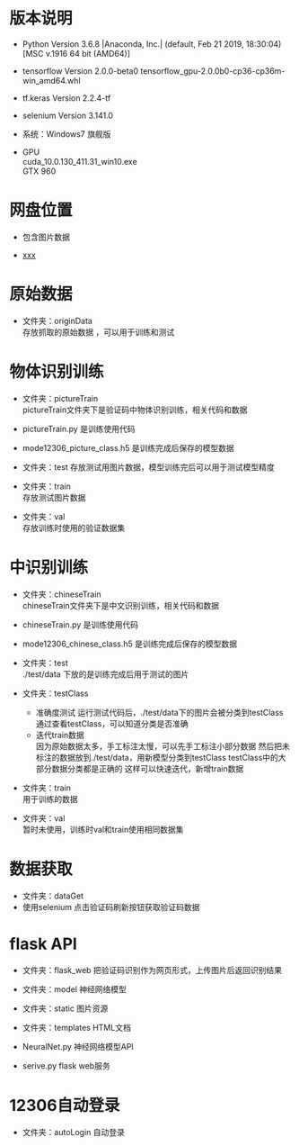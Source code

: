 # 版本说明  
- Python       Version  3.6.8 |Anaconda, Inc.| (default, Feb 21 2019, 18:30:04) [MSC v.1916 64 bit (AMD64)]  

- tensorflow  Version  2.0.0-beta0 
  tensorflow_gpu-2.0.0b0-cp36-cp36m-win_amd64.whl 

- tf.keras       Version  2.2.4-tf  

- selenium    Version  3.141.0  

- 系统：Windows7 旗舰版  

- GPU  
  cuda_10.0.130_411.31_win10.exe  
  GTX 960   


# 网盘位置  
- 包含图片数据  

- [xxx]()

# 原始数据  
- 文件夹：originData  
  存放抓取的原始数据 ，可以用于训练和测试

# 物体识别训练  
- 文件夹：pictureTrain  
  pictureTrain文件夹下是验证码中物体识别训练，相关代码和数据  
  
- pictureTrain.py 是训练使用代码  

- mode12306_picture_class.h5 是训练完成后保存的模型数据  

- 文件夹：test 
  存放测试用图片数据，模型训练完后可以用于测试模型精度  
  
- 文件夹：train  
  存放测试图片数据  

- 文件夹：val  
  存放训练时使用的验证数据集  

# 中识别训练  
- 文件夹：chineseTrain  
  chineseTrain文件夹下是中文识别训练，相关代码和数据  
  
- chineseTrain.py 是训练使用代码  

- mode12306_chinese_class.h5 是训练完成后保存的模型数据 

- 文件夹：test  
 ./test/data 下放的是训练完成后用于测试的图片  

- 文件夹：testClass  
  - 准确度测试
   运行测试代码后，./test/data下的图片会被分类到testClass
   通过查看testClass，可以知道分类是否准确  
  - 迭代train数据  
   因为原始数据太多，手工标注太慢，可以先手工标注小部分数据 
   然后把未标注的数据放到./test/data，用新模型分类到testClass
   testClass中的大部分数据分类都是正确的
   这样可以快速迭代，新增train数据
  
- 文件夹：train  
 用于训练的数据 

- 文件夹：val  
暂时未使用，训练时val和train使用相同数据集


# 数据获取  
- 文件夹：dataGet
- 使用selenium 点击验证码刷新按钮获取验证码数据  

# flask API  
- 文件夹：flask_web
  把验证码识别作为网页形式，上传图片后返回识别结果  

- 文件夹：model
  神经网络模型  
  
- 文件夹：static 
  图片资源  

- 文件夹：templates
  HTML文档 
  
- NeuralNet.py
  神经网络模型API

- serive.py 
  flask web服务
  
# 12306自动登录  
- 文件夹：autoLogin
  自动登录